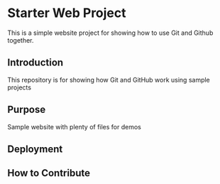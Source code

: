 # Starter Web Project

This is a simple website project for showing how to use Git and Github together.

## Introduction

This repository is for showing how Git and GitHub work using sample projects

## Purpose

Sample website with plenty of files for demos

## Deployment

## How to Contribute
